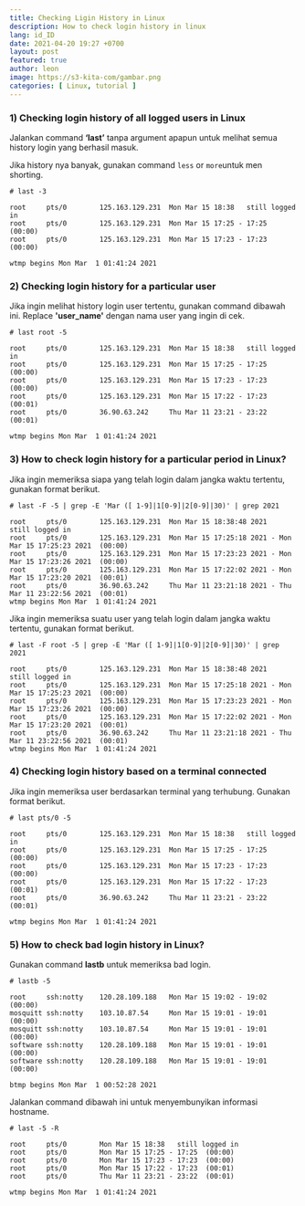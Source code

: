 ```yaml
---
title: Checking Ligin History in Linux
description: How to check login history in linux
lang: id_ID
date: 2021-04-20 19:27 +0700
layout: post
featured: true
author: leon
image: https://s3-kita-com/gambar.png
categories: [ Linux, tutorial ]
---
```


### 1) Checking login history of all logged users in Linux

Jalankan command  **‘last’** tanpa argument apapun untuk melihat semua history login yang berhasil masuk.

Jika history nya banyak, gunakan command `less`  or  `more`untuk men shorting.

```
# last -3

root     pts/0        125.163.129.231  Mon Mar 15 18:38   still logged in   
root     pts/0        125.163.129.231  Mon Mar 15 17:25 - 17:25  (00:00)    
root     pts/0        125.163.129.231  Mon Mar 15 17:23 - 17:23  (00:00)    

wtmp begins Mon Mar  1 01:41:24 2021

```

### 2) Checking login history for a particular user

Jika ingin melihat history login user tertentu, gunakan command dibawah ini. Replace **'user_name'** dengan nama user yang ingin di cek.

```
# last root -5

root     pts/0        125.163.129.231  Mon Mar 15 18:38   still logged in   
root     pts/0        125.163.129.231  Mon Mar 15 17:25 - 17:25  (00:00)    
root     pts/0        125.163.129.231  Mon Mar 15 17:23 - 17:23  (00:00)    
root     pts/0        125.163.129.231  Mon Mar 15 17:22 - 17:23  (00:01)    
root     pts/0        36.90.63.242     Thu Mar 11 23:21 - 23:22  (00:01)    

wtmp begins Mon Mar  1 01:41:24 2021

```

### 3) How to check login history for a particular period in Linux?

Jika ingin memeriksa siapa yang telah login dalam jangka waktu tertentu, gunakan format berikut.

```
# last -F -5 | grep -E 'Mar ([ 1-9]|1[0-9]|2[0-9]|30)' | grep 2021

root     pts/0        125.163.129.231  Mon Mar 15 18:38:48 2021   still logged in                      
root     pts/0        125.163.129.231  Mon Mar 15 17:25:18 2021 - Mon Mar 15 17:25:23 2021  (00:00)    
root     pts/0        125.163.129.231  Mon Mar 15 17:23:23 2021 - Mon Mar 15 17:23:26 2021  (00:00)    
root     pts/0        125.163.129.231  Mon Mar 15 17:22:02 2021 - Mon Mar 15 17:23:20 2021  (00:01)    
root     pts/0        36.90.63.242     Thu Mar 11 23:21:18 2021 - Thu Mar 11 23:22:56 2021  (00:01)    
wtmp begins Mon Mar  1 01:41:24 2021
```
Jika ingin memeriksa suatu user yang telah login dalam jangka waktu tertentu, gunakan format berikut.

```
# last -F root -5 | grep -E 'Mar ([ 1-9]|1[0-9]|2[0-9]|30)' | grep 2021

root     pts/0        125.163.129.231  Mon Mar 15 18:38:48 2021   still logged in                      
root     pts/0        125.163.129.231  Mon Mar 15 17:25:18 2021 - Mon Mar 15 17:25:23 2021  (00:00)    
root     pts/0        125.163.129.231  Mon Mar 15 17:23:23 2021 - Mon Mar 15 17:23:26 2021  (00:00)    
root     pts/0        125.163.129.231  Mon Mar 15 17:22:02 2021 - Mon Mar 15 17:23:20 2021  (00:01)    
root     pts/0        36.90.63.242     Thu Mar 11 23:21:18 2021 - Thu Mar 11 23:22:56 2021  (00:01)    
wtmp begins Mon Mar  1 01:41:24 2021

```

### 4) Checking login history based on a terminal connected

Jika ingin memeriksa user berdasarkan terminal yang terhubung. Gunakan format berikut.

```
# last pts/0 -5

root     pts/0        125.163.129.231  Mon Mar 15 18:38   still logged in   
root     pts/0        125.163.129.231  Mon Mar 15 17:25 - 17:25  (00:00)    
root     pts/0        125.163.129.231  Mon Mar 15 17:23 - 17:23  (00:00)    
root     pts/0        125.163.129.231  Mon Mar 15 17:22 - 17:23  (00:01)    
root     pts/0        36.90.63.242     Thu Mar 11 23:21 - 23:22  (00:01)    

wtmp begins Mon Mar  1 01:41:24 2021

```

### 5) How to check bad login history in Linux?

Gunakan command **lastb** untuk memeriksa bad login.

```
# lastb -5

root     ssh:notty    120.28.109.188   Mon Mar 15 19:02 - 19:02  (00:00)    
mosquitt ssh:notty    103.10.87.54     Mon Mar 15 19:01 - 19:01  (00:00)    
mosquitt ssh:notty    103.10.87.54     Mon Mar 15 19:01 - 19:01  (00:00)    
software ssh:notty    120.28.109.188   Mon Mar 15 19:01 - 19:01  (00:00)    
software ssh:notty    120.28.109.188   Mon Mar 15 19:01 - 19:01  (00:00)    

btmp begins Mon Mar  1 00:52:28 2021
```

Jalankan command dibawah ini untuk menyembunyikan informasi hostname.

```
# last -5 -R

root     pts/0        Mon Mar 15 18:38   still logged in   
root     pts/0        Mon Mar 15 17:25 - 17:25  (00:00)    
root     pts/0        Mon Mar 15 17:23 - 17:23  (00:00)    
root     pts/0        Mon Mar 15 17:22 - 17:23  (00:01)    
root     pts/0        Thu Mar 11 23:21 - 23:22  (00:01)    

wtmp begins Mon Mar  1 01:41:24 2021

```
